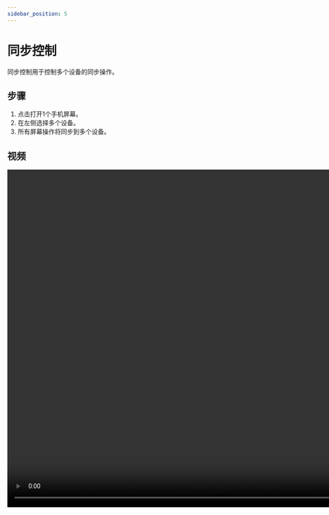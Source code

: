 ```yaml
---
sidebar_position: 5
---
```

# 同步控制

同步控制用于控制多个设备的同步操作。

## 步骤

1. 点击打开1个手机屏幕。
2. 在左侧选择多个设备。
3. 所有屏幕操作将同步到多个设备。

## 视频

<video src="https://r2.tikmatrix.com/batch_operate.mp4" controls width="1024" height="768"></video>
